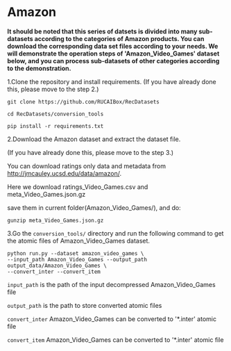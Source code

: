 # Amazon

**It should be noted that this series of datsets is divided into many sub-datasets according to the categories of Amazon products. You can download the corresponding data set files according to your needs. We will demonstrate the operation steps of 'Amazon_Video_Games' dataset below, and you can process sub-datasets of other categories according to the demonstration.**

1.Clone the repository and install requirements. 
(If you have already done this, please move to the step 2.)

```
git clone https://github.com/RUCAIBox/RecDatasets

cd RecDatasets/conversion_tools

pip install -r requirements.txt
```

2.Download the Amazon dataset and extract the dataset file.

(If you have already done this, please move to the step 3.)

You can download ratings only data and metadata from http://jmcauley.ucsd.edu/data/amazon/.

Here we download ratings_Video_Games.csv and meta_Video_Games.json.gz

save them in current folder(Amazon_Video_Games/), and do:

```
gunzip meta_Video_Games.json.gz
```

3.Go the ``conversion_tools/`` directory 
and run the following command to get the atomic files of Amazon_Video_Games dataset.

```
python run.py --dataset amazon_video_games \
--input_path Amazon_Video_Games --output_path output_data/Amazon_Video_Games \
--convert_inter --convert_item
```

`input_path` is the path of the input decompressed Amazon_Video_Games file

`output_path` is the path to store converted atomic files

 `convert_inter` Amazon_Video_Games can be converted to '*.inter' atomic file

 `convert_item` Amazon_Video_Games can be converted to '*.inter' atomic file

